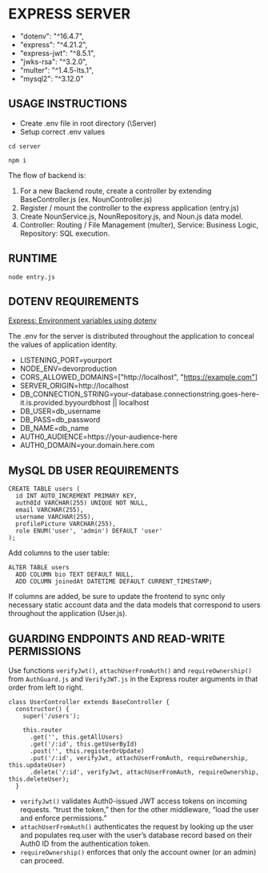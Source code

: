 # EXPRESS SERVER
  - "dotenv": "^16.4.7",
  - "express": "^4.21.2",
  - "express-jwt": "^8.5.1",
  - "jwks-rsa": "^3.2.0",
  - "multer": "^1.4.5-lts.1",
  - "mysql2": "^3.12.0"

## USAGE INSTRUCTIONS
- Create .env file in root directory (\Server)
- Setup correct .env values

```
cd server
```
```
npm i
```

The flow of backend is:

1) For a new Backend route, create a controller by extending BaseController.js (ex. NounController.js)
2) Register / mount the controller to the express application (entry.js)
3) Create NounService.js, NounRepository.js, and Noun.js data model.
4) Controller: Routing / File Management (multer), Service: Business Logic, Repository: SQL execution.

## RUNTIME
```
node entry.js
```

## DOTENV REQUIREMENTS

[Express: Environment variables using dotenv](https://www.npmjs.com/package/dotenv#-documentation)

The .env for the server is distributed throughout the application to conceal the values of application identity.

- LISTENING_PORT=yourport
- NODE_ENV=devorproduction
- CORS_ALLOWED_DOMAINS=["http://localhost", "https://example.com"]
- SERVER_ORIGIN=http://localhost
- DB_CONNECTION_STRING=your-database.connectionstring.goes-here-it.is.provided.byyourdbhost || localhost
- DB_USER=db_username
- DB_PASS=db_password
- DB_NAME=db_name
- AUTH0_AUDIENCE=https://your-audience-here
- AUTH0_DOMAIN=your.domain.here.com

## MySQL DB USER REQUIREMENTS

```
CREATE TABLE users (
  id INT AUTO_INCREMENT PRIMARY KEY,
  auth0Id VARCHAR(255) UNIQUE NOT NULL,
  email VARCHAR(255),
  username VARCHAR(255),
  profilePicture VARCHAR(255),
  role ENUM('user', 'admin') DEFAULT 'user'
);
```
Add columns to the user table: 
```
ALTER TABLE users
  ADD COLUMN bio TEXT DEFAULT NULL,
  ADD COLUMN joinedAt DATETIME DEFAULT CURRENT_TIMESTAMP;
```
If columns are added, be sure to update the frontend to sync only necessary static account data 
and the data models that correspond to users throughout the application (User.js).

## GUARDING ENDPOINTS AND READ-WRITE PERMISSIONS

Use functions ```verifyJwt()```, ```attachUserFromAuth()``` and ```requireOwnership()``` from ```AuthGuard.js``` and ```VerifyJWT.js``` in the Express router arguments in that order from left to right.
```
class UserController extends BaseController {
  constructor() {
    super('/users');

    this.router
      .get('', this.getAllUsers)
      .get('/:id', this.getUserById)
      .post('', this.registerOrUpdate)
      .put('/:id', verifyJwt, attachUserFromAuth, requireOwnership, this.updateUser)
      .delete('/:id', verifyJwt, attachUserFromAuth, requireOwnership, this.deleteUser);
  }
```
- ```verifyJwt()``` validates Auth0-issued JWT access tokens on incoming requests. “trust the token,” then for the other middleware, “load the user and enforce permissions.”
- ```attachUserFromAuth()``` authenticates the request by looking up the user and populates req.user with the user’s database record based on their Auth0 ID from the authentication token.
- ```requireOwnership()``` enforces that only the account owner (or an admin) can proceed.

